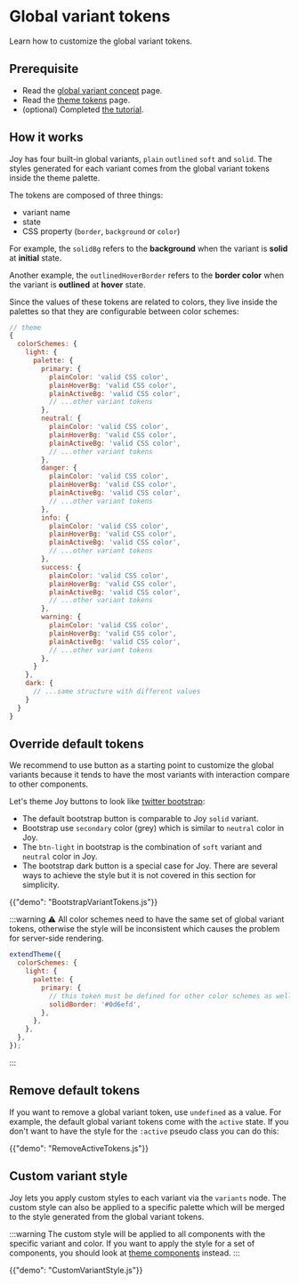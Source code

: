 # Global variant tokens

<p class="description">Learn how to customize the global variant tokens.</p>

## Prerequisite

- Read the [global variant concept](/joy-ui/core-features/global-variant/) page.
- Read the [theme tokens](/joy-ui/customization/theme-tokens/) page.
- (optional) Completed [the tutorial](/joy-ui/getting-started/tutorial/).

## How it works

Joy has four built-in global variants, `plain` `outlined` `soft` and `solid`. The styles generated for each variant comes from the global variant tokens inside the theme palette.

The tokens are composed of three things:

- variant name
- state
- CSS property (`border`, `background` or `color`)

For example, the `solidBg` refers to the **background** when the variant is **solid** at **initial** state.

Another example, the `outlinedHoverBorder` refers to the **border color** when the variant is **outlined** at **hover** state.

Since the values of these tokens are related to colors, they live inside the palettes so that they are configurable between color schemes:

```js
// theme
{
  colorSchemes: {
    light: {
      palette: {
        primary: {
          plainColor: 'valid CSS color',
          plainHoverBg: 'valid CSS color',
          plainActiveBg: 'valid CSS color',
          // ...other variant tokens
        },
        neutral: {
          plainColor: 'valid CSS color',
          plainHoverBg: 'valid CSS color',
          plainActiveBg: 'valid CSS color',
          // ...other variant tokens
        },
        danger: {
          plainColor: 'valid CSS color',
          plainHoverBg: 'valid CSS color',
          plainActiveBg: 'valid CSS color',
          // ...other variant tokens
        },
        info: {
          plainColor: 'valid CSS color',
          plainHoverBg: 'valid CSS color',
          plainActiveBg: 'valid CSS color',
          // ...other variant tokens
        },
        success: {
          plainColor: 'valid CSS color',
          plainHoverBg: 'valid CSS color',
          plainActiveBg: 'valid CSS color',
          // ...other variant tokens
        },
        warning: {
          plainColor: 'valid CSS color',
          plainHoverBg: 'valid CSS color',
          plainActiveBg: 'valid CSS color',
          // ...other variant tokens
        },
      }
    },
    dark: {
      // ...same structure with different values
    }
  }
}
```

## Override default tokens

We recommend to use button as a starting point to customize the global variants because it tends to have the most variants with interaction compare to other components.

Let's theme Joy buttons to look like [twitter bootstrap](https://getbootstrap.com/docs/5.2/components/buttons/#examples):

- The default bootstrap button is comparable to Joy `solid` variant.
- Bootstrap use `secondary` color (grey) which is similar to `neutral` color in Joy.
- The `btn-light` in bootstrap is the combination of `soft` variant and `neutral` color in Joy.
- The bootstrap dark button is a special case for Joy. There are several ways to achieve the style but it is not covered in this section for simplicity.

{{"demo": "BootstrapVariantTokens.js"}}

:::warning
⚠️ All color schemes need to have the same set of global variant tokens, otherwise the style will be inconsistent which causes the problem for server-side rendering.

```js
extendTheme({
  colorSchemes: {
    light: {
      palette: {
        primary: {
          // this token must be defined for other color schemes as well.
          solidBorder: '#0d6efd',
        },
      },
    },
  },
});
```

:::

## Remove default tokens

If you want to remove a global variant token, use `undefined` as a value. For example, the default global variant tokens come with the `active` state. If you don't want to have the style for the `:active` pseudo class you can do this:

{{"demo": "RemoveActiveTokens.js"}}

## Custom variant style

Joy lets you apply custom styles to each variant via the `variants` node. The custom style can also be applied to a specific palette which will be merged to the style generated from the global variant tokens.

:::warning
The custom style will be applied to all components with the specific variant and color. If you want to apply the style for a set of components, you should look at [theme components](/joy-ui/customization/theme-components/) instead.
:::

{{"demo": "CustomVariantStyle.js"}}
